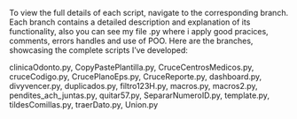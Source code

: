To view the full details of each script, navigate to the corresponding branch. Each branch contains a detailed description and explanation of its functionality, also you can see my file .py where i apply good pracices, comments, errors handles and use of POO. Here are the branches, showcasing the complete scripts I’ve developed:

clinicaOdonto.py, 
CopyPastePlantilla.py, 
CruceCentrosMedicos.py, 
cruceCodigo.py, 
CrucePlanoEps.py, 
CruceReporte.py, 
dashboard.py, 
divyvencer.py, 
duplicados.py, 
filtro123H.py, 
macros.py, 
macros2.py, 
pendites_ach_juntas.py, 
quitar57.py, 
SepararNumeroID.py, 
template.py, 
tildesComillas.py, 
traerDato.py, 
Union.py

